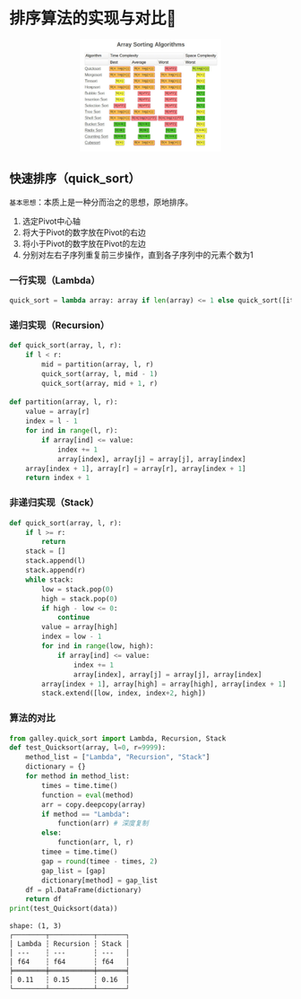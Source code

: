 # 排序算法的实现与对比🎢
<div align="center">
    <img src="./images/排序算法对比.webp" width="50%">
</div>

## 快速排序（quick_sort）

`基本思想`：本质上是一种分而治之的思想，原地排序。

1. 选定Pivot中心轴
2. 将大于Pivot的数字放在Pivot的右边
3. 将小于Pivot的数字放在Pivot的左边
4. 分别对左右子序列重复前三步操作，直到各子序列中的元素个数为1

### 一行实现（Lambda）

```python
quick_sort = lambda array: array if len(array) <= 1 else quick_sort([item for item in array[1:] if item <= array[0]]) + [array[0]] + quick_sort([item for item in array[1:] if item > array[0]])
```

### 递归实现（Recursion）

```python
def quick_sort(array, l, r):
    if l < r:
        mid = partition(array, l, r)
        quick_sort(array, l, mid - 1)
        quick_sort(array, mid + 1, r)

def partition(array, l, r):
    value = array[r]
    index = l - 1
    for ind in range(l, r):
        if array[ind] <= value:
            index += 1
            array[index], array[j] = array[j], array[index]
    array[index + 1], array[r] = array[r], array[index + 1]
    return index + 1
```

### 非递归实现（Stack）

```python
def quick_sort(array, l, r):
    if l >= r:
        return
    stack = []
    stack.append(l)
    stack.append(r)
    while stack:
        low = stack.pop(0)
        high = stack.pop(0)
        if high - low <= 0:
            continue
        value = array[high]
        index = low - 1
        for ind in range(low, high):
            if array[ind] <= value:
                index += 1
                array[index], array[j] = array[j], array[index]
        array[index + 1], array[high] = array[high], array[index + 1]
        stack.extend([low, index, index+2, high])
```

### 算法的对比
```python
from galley.quick_sort import Lambda, Recursion, Stack
def test_Quicksort(array, l=0, r=9999):
    method_list = ["Lambda", "Recursion", "Stack"]
    dictionary = {}
    for method in method_list:
        times = time.time()
        function = eval(method)
        arr = copy.deepcopy(array)
        if method == "Lambda":
            function(arr) # 深度复制
        else:
            function(arr, l, r)
        timee = time.time()
        gap = round(timee - times, 2)
        gap_list = [gap]
        dictionary[method] = gap_list
    df = pl.DataFrame(dictionary)
    return df
print(test_Quicksort(data))
```
```textile
shape: (1, 3)
┌────────┬───────────┬───────┐
│ Lambda ┆ Recursion ┆ Stack │
│ ---    ┆ ---       ┆ ---   │
│ f64    ┆ f64       ┆ f64   │
╞════════╪═══════════╪═══════╡
│ 0.11   ┆ 0.15      ┆ 0.16  │
└────────┴───────────┴───────┘
```
